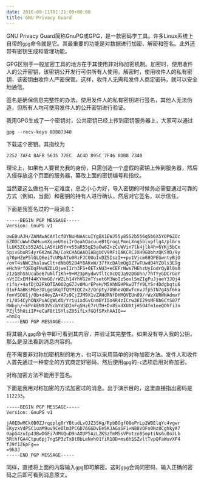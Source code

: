```yaml
---
date: 2016-09-11T01:21:00+08:00
title: GNU Privacy Guard
---
```


GNU Privacy Guard简称GnuPG或GPG，是一款密码学工具。许多Linux系统上自带的`gpg`命令就是它。其最重要的功能是对数据进行加密、解密和签名。此外还带有密钥生成和管理功能。

GPG区别于一般加密工具的地方在于其使用非对称加密机制。加密时，使用收件人的公开密钥，该密钥公开发行可供所有人使用。解密时，使用收件人的私有密钥，该密钥由收件人严密保管。这样，收件人无需和发件人商定密码，就可以安全地通信。

签名是确保信息完整性的办法。使用发件人的私有密钥进行签名，其他人无法伪造，但所有人均可使用发件人的公开密钥进行验证。

我用GPG生成了一个密钥对，公共密钥已经上传到密钥服务器上，大家可以通过

    gpg --recv-keys 0DB87340

下载这个密钥。其指纹为

    2252 7AF4 8AFB 5635 72EC  AC4D 895C 7F46 0DB8 7340

理论上，如果有人要冒充我的身份，只需创造一个虚假的密钥上传到服务器，然后入侵存放这个页面的服务器，纂改上面的密钥编号和指纹。

当然要这么做也有一定难度，总之小心为好，导入密钥的时候务必需要通过可靠的方式（例如，当面）和密钥的持有人进行确认，然后对它签名，以示信任。

<!--more-->

下面是我签名过的一段消息：

```
-----BEGIN PGP MESSAGE-----
Version: GnuPG v1

owEBuAJH/ZANAwACAYlcf0YNuHNAAcuIYgBX1EWJ55y8552b556q5b6X5YOP6ZOc
6ZODCuWwhOWHuumXqueUteiIrOeahOacuueBtQrogLPmnLXnq5blvpflg4/pl6rn
lLUK5ZCs552A5LiA5YiH5Y+v55aR55qE5aOw6Z+zCuWVin7lk4jlk4h+6YKj5bCx
5piv6buR54yr6K2m6ZW/CokCHAQAAQIABgUCV9RFiQAKCRCJXH9GDbhzQKSVD/9y
q70pHZeP5lGLQ6eiTcUMpATu0RzFJC0UoIvDZ5IszI++pu1Vjcm68QPEGwntyBjU
/ovT4sNWC2halawClt+dNb052B4Y8AKvW/37fXcDAlmQgDZ7wTUwdD4YZ0ls3E9g
eHch9rfQEDqFNxNZDLOjweIIrh3FS+0ETxNU3+eCEFrNws7HEhzUyIodrQyBl0s0
zIzGBhS5Ucube67uNlf1Kh+9+M23pRydwVTltcXcQQJa92DGUhn/7hTYyGDCrGoY
nVtIExEMf44KYHmG0/rWZLh14YhVG2mTYset6M3WoIz5oxlSmZIgPuJjueY3JQj4
rifo/+4afDjQ2FkOTIA0O2gG7Jv0MurEPeH/M5AhNSHPkwJTfY9LYSr4Ddgbqtu6
01uFAaBKsMGe3DLgqGKqTfQtMIQC2x2/Qnpty7DBheVQ8wfcnvJfp5TN7g4Sf6ka
fmnVSOU1j/Ob+d4eyZA+A7s9CjZJM9X1vZAHdRNfDHMQVEUn09/rWzXURWHAdmxY
ri/054CyhONXPuACqWLdO/YriuixdGvCnmBYI5o4R4zICrw36I29sMFBb6CYS07f
RWbyh/+kPnkEN93VScbYdSDImFgSHzE7rUTH+Dn85xdXUXtjH5O4fm1eeQOhfi3n
PZjl5h0iiIP+eCaF8t1SYlsZ05ifLxfGQfSPxhAAIQ==
=hmIq
-----END PGP MESSAGE-----
```

将其输入`gpg`命令中即可看到其内容，并验证其完整性。如果没有导入我的公钥，那么是没法看到消息内容的。

在不需要非对称加密机制的地方，也可以采用简单的对称加密方法。发件人和收件人首先通过一种安全的方式商定好密码，然后使用`gpg`的`-c`选项启用对称加密。

对称加密方法不能用于签名。

下面是我用对称加密的方法加密过的消息。出于演示目的，这里直接指出密码是`112233`。
```
-----BEGIN PGP MESSAGE-----
Version: GnuPG v1

jA0EBwMCk0B0ZJrqqplg0rYBtudLvOJZ3SKg/RpbBOgfO8ePrLp2WBElqYc4vgwr
EKyzxVdPSC1uaM9uv9CeOlm3PCGD76GGDvEe5KJAGaSF1+N88VOFo0Nz8CghkyA7
0apG4zuIp43BwDGFi7dMUQuO9nAXUP5AzLZKSzTmM5sVPotzn85mptiNs6u0ozLb
5RthfGA4Ctpu6pj7ngSP3zTxBtBbLeNvh01fiR1OD+ms6hSSZvltTvpQFaWuvXF4
fJ9f1Z6pFg==
=9h3J
-----END PGP MESSAGE-----
```

同样，直接将上面的内容输入`gpg`即可解密。这时`gpg`会询问密码，输入正确的密码之后即可看到消息原文。

